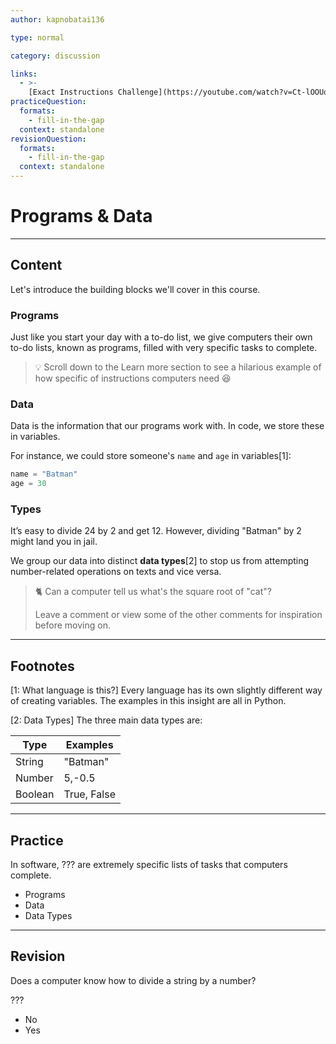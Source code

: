 ```yaml
---
author: kapnobatai136

type: normal

category: discussion

links:
  - >-
    [Exact Instructions Challenge](https://youtube.com/watch?v=Ct-lOOUqmyY){video}
practiceQuestion:
  formats:
    - fill-in-the-gap
  context: standalone
revisionQuestion:
  formats:
    - fill-in-the-gap
  context: standalone
---
```


# Programs & Data

---
## Content

Let's introduce the building blocks we'll cover in this course.


### Programs

Just like you start your day with a to-do list, we give computers their own to-do lists, known as programs, filled with very specific tasks to complete.

> 💡 Scroll down to the Learn more section to see a hilarious example of how specific of instructions computers need 😆


### Data

Data is the information that our programs work with. In code, we store these in variables.

For instance, we could store someone's `name` and `age` in variables[1]:
```python
name = "Batman"
age = 30
```


### Types

It’s easy to divide 24 by 2 and get 12. However, dividing "Batman" by 2 might land you in jail.

We group our data into distinct **data types**[2] to stop us from attempting number-related operations on texts and vice versa.

> 🐈 Can a computer tell us what's the square root of "cat"?
>
> Leave a comment or view some of the other comments for inspiration before moving on.

---
## Footnotes

[1: What language is this?]
Every language has its own slightly different way of creating variables. The examples in this insight are all in Python.

[2: Data Types]
The three main data types are:

| Type    | Examples    |
| ------- | ----------- |
| String  | "Batman"    |
| Number  | 5,-0.5      |
| Boolean | True, False |


---

## Practice

In software, ??? are extremely specific lists of tasks that computers complete.


- Programs
- Data
- Data Types

---

## Revision

Does a computer know how to divide a string by a number?

???

- No
- Yes



